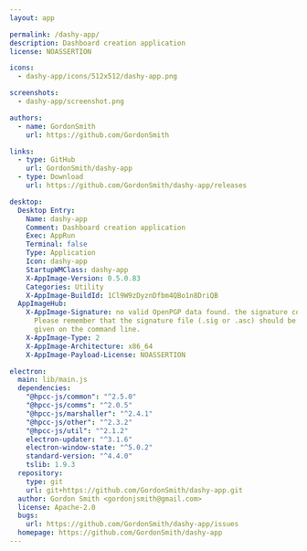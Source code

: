 ```yaml
---
layout: app

permalink: /dashy-app/
description: Dashboard creation application
license: NOASSERTION

icons:
  - dashy-app/icons/512x512/dashy-app.png

screenshots:
  - dashy-app/screenshot.png

authors:
  - name: GordonSmith
    url: https://github.com/GordonSmith

links:
  - type: GitHub
    url: GordonSmith/dashy-app
  - type: Download
    url: https://github.com/GordonSmith/dashy-app/releases

desktop:
  Desktop Entry:
    Name: dashy-app
    Comment: Dashboard creation application
    Exec: AppRun
    Terminal: false
    Type: Application
    Icon: dashy-app
    StartupWMClass: dashy-app
    X-AppImage-Version: 0.5.0.83
    Categories: Utility
    X-AppImage-BuildId: 1Cl9W9zDyznDfbm4QBo1n8DriQB
  AppImageHub:
    X-AppImage-Signature: no valid OpenPGP data found. the signature could not be verified.
      Please remember that the signature file (.sig or .asc) should be the first file
      given on the command line.
    X-AppImage-Type: 2
    X-AppImage-Architecture: x86_64
    X-AppImage-Payload-License: NOASSERTION

electron:
  main: lib/main.js
  dependencies:
    "@hpcc-js/common": "^2.5.0"
    "@hpcc-js/comms": "^2.0.5"
    "@hpcc-js/marshaller": "^2.4.1"
    "@hpcc-js/other": "^2.3.2"
    "@hpcc-js/util": "^2.1.2"
    electron-updater: "^3.1.6"
    electron-window-state: "^5.0.2"
    standard-version: "^4.4.0"
    tslib: 1.9.3
  repository:
    type: git
    url: git+https://github.com/GordonSmith/dashy-app.git
  author: Gordon Smith <gordonjsmith@gmail.com>
  license: Apache-2.0
  bugs:
    url: https://github.com/GordonSmith/dashy-app/issues
  homepage: https://github.com/GordonSmith/dashy-app
---
```

